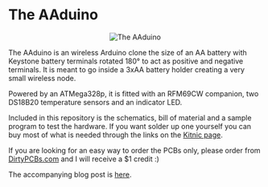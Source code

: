 # The AAduino

<p align="center">
  <img src="https://raw.githubusercontent.com/kanflo/aaduino/master/aaduino.jpg" alt="The AAduino"/>
</p>

The AAduino is an wireless Arduino clone the size of an AA battery with Keystone battery terminals rotated 180° to act as positive and negative terminals. It is meant to go inside a 3xAA battery holder creating a very small wireless node.

Powered by an ATMega328p, it is fitted with an RFM69CW companion, two DS18B20 temperature sensors and an indicator LED.

Included in this repository is the schematics, bill of material and a sample program to test the hardware.
If you want solder up one yourself you can buy most of what is needed through the links on the [Kitnic page](https://kitnic.it/boards/github.com/kanflo/aaduino).

If you are looking for an easy way to order the PCBs only, please order from [DirtyPCBs.com](http://dirtypcbs.com/view.php?share=18116&accesskey=5cb9ea9c4754e5c9102b4350393b244e) and I will receive a $1 credit :)

The accompanying blog post is [here](http://johan.kanflo.com/the-aaduino).
